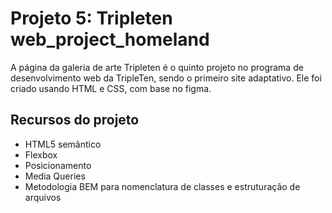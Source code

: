 # Projeto 5: Tripleten web_project_homeland

A página da galeria de arte Tripleten é o quinto projeto no programa de desenvolvimento web da TripleTen, sendo o primeiro site adaptativo. Ele foi criado usando HTML e CSS, com base no figma.

## Recursos do projeto

- HTML5 semântico
- Flexbox
- Posicionamento
- Media Queries
- Metodologia BEM para nomenclatura de classes e estruturação de arquivos
